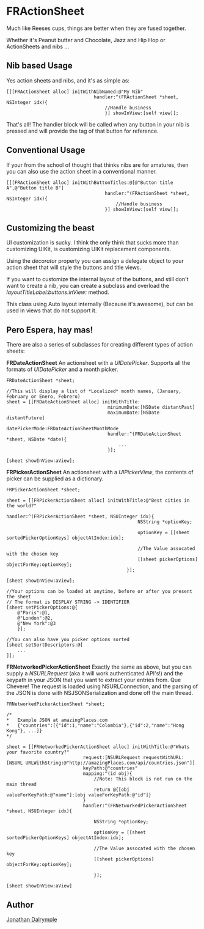 FRActionSheet
=============

Much like Reeses cups, things are better when they are fused together.

Whether it's Peanut butter and Chocolate, Jazz and Hip Hop or ActionSheets and nibs ...

Nib based Usage
---------------
Yes action sheets and nibs, and it's as simple as:

	[[[FRActionSheet alloc] initWithNibNamed:@"My Nib" 
									handler:^(FRActionSheet *sheet, NSInteger idx){
										//Handle business
										}] showInView:[self view]];
										
That's all! The handler block will be called when any button in your nib is pressed 
and will provide the tag of that button for reference.

Conventional Usage
------------------
If your from the school of thought that thinks nibs are for amatures, 
then you can also use the action sheet in a conventional manner.

	[[[FRActionSheet alloc] initWithButtonTitles:@[@"Button title A",@"Button title B"] 
										handler:^(FRActionSheet *sheet, NSInteger idx){
											//Handle business
										}] showInView:[self view]];

Customizing the beast
---------------------
UI customization is sucky. I think the only think that sucks more than customizing UIKit, is customizing UIKit replacement components.

Using the *decorator* property you can assign a delegate object to your action sheet that will style the buttons and title views.

If you want to customize the internal layout of the buttons, and still don't want to create a nib, you can create a subclass and overload the *layoutTitleLabel:buttons:inView:* method.

This class using Auto layout internally (Because it's awesome), but can be used in views that do not support it.

Pero Espera, hay mas!
---------------------
There are also a series of subclasses for creating different types of action sheets:

**FRDateActionSheet**
An actionsheet with a *UIDatePicker*. Supports all the formats of *UIDatePicker* and a month picker.

	FRDateActionSheet *sheet;
	
	//This will display a list of *Localized* month names, (January, February or Enero, Febrero)
	sheet = [[FRDateActionSheet alloc] initWithTitle:
										 minimumDate:[NSDate distantPast]
										 maximumDate:[NSDate distantFuture]
										 datePickerMode:FRDateActionSheetMonthMode
										 handler:^(FRDateActionSheet *sheet, NSDate *date){
											 ...
										 }];
		
	[sheet showInView:aView];

**FRPickerActionSheet**
An actionsheet with a *UIPickerView*, the contents of picker can be supplied as a dictionary.

	FRPickerActionSheet *sheet;
	
	sheet = [[FRPickerActionSheet alloc] initWithTitle:@"Best cities in the world?" 
												handler:^(FRPickerActionSheet *sheet, NSUInteger idx){
													NSString *optionKey;
									
													optionKey = [[sheet sortedPickerOptionKeys] objectAtIndex:idx];
									
													//The Value assocated with the chosen key
													[[sheet pickerOptions] objectForKey:optionKey];													
												}];
	
	[sheet showInView:aView];
												
	//Your options can be loaded at anytime, before or after you present the sheet
	// The format is DISPLAY STRING -> IDENTIFIER
	[sheet setPickerOptions:@{
		@"Paris":@1,
		@"London":@2,
		@"New York":@3
		}];
	
	//You can also have you picker options sorted
	[sheet setSortDescriptors:@[
		...
	]];
	

**FRNetworkedPickerActionSheet**
Exactly the same as above, but you can supply a *NSURLRequest* (aka it will work authenticated API's!) and the keypath in your JSON that you want to extract your entries from. Que Chevere!
The request is loaded using NSURLConnection, and the parsing of the JSON is done with NSJSONSerialization and done off the main thread.

	FRNetworkedPickerActionSheet *sheet;
	
	/*
	*	Example JSON at amazingPlaces.com 
	*	{"countries":[{"id":1,"name":"Colombia"},{"id":2,"name":"Hong Kong"}, ...]}
	*/
	
	sheet = [[FRNetworkedPickerActionSheet alloc] initWithTitle:@"Whats your favorite country?"
							    request:[NSURLRequest requestWithURL:[NSURL URLWithString:@"http://amazingPlaces.com/api/countries.json"]]
							    keyPath:@"countries"
								mapping:^(id obj){
									//Note: This block is not run on the main thread
									return @{[obj valueForKeyPath:@"name"]:[obj valueForKeyPath:@"id"]}
								}
								handler:^(FRNetworkedPickerActionSheet *sheet, NSUInteger idx){
									
									NSString *optionKey;
									
									optionKey = [[sheet sortedPickerOptionKeys] objectAtIndex:idx];
									
									//The Value assocated with the chosen key
									[[sheet pickerOptions] objectForKey:optionKey];
									
									}];
									
	[sheet showInView:aView]

Author
------
[Jonathan Dalrymple](http://twitter.com/veritech)
